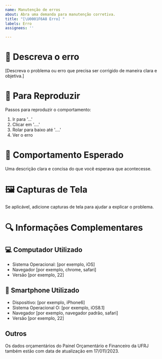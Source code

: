 ```yaml
---
name: Manutenção de erros
about: Abra uma demanda para manutenção corretiva.
title: "[\U0001F6A8 Erro] "
labels: Erro
assignees: ''

---
```


# 📝 Descreva o erro
[Descreva o problema ou erro que precisa ser corrigido de maneira clara e objetiva.]

# 🔄 Para Reproduzir
Passos para reproduzir o comportamento:
1. Ir para '...'
2. Clicar em '....'
3. Rolar para baixo até '....'
4. Ver o erro

# 🎯 Comportamento Esperado
Uma descrição clara e concisa do que você esperava que acontecesse.

# 🖼️ Capturas de Tela
Se aplicável, adicione capturas de tela para ajudar a explicar o problema.

# 🔍 Informações Complementares
## 💻 Computador Utilizado
 - Sistema Operacional: [por exemplo, iOS]
 - Navegador [por exemplo, chrome, safari]
 - Versão [por exemplo, 22]

## 📱 Smartphone Utilizado
 - Dispositivo: [por exemplo, iPhone6]
 - Sistema Operacional O: [por exemplo, iOS8.1]
 - Navegador [por exemplo, navegador padrão, safari]
 - Versão [por exemplo, 22]
## Outros
Os dados orçamentários do Painel Orçamentário e Financeiro da UFRJ também estão com data de atualização em 17/011/2023.
